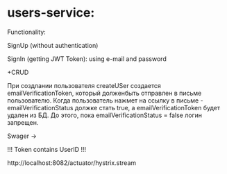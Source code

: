 # users-service:

Functionality:

SignUp (without authentication)

SignIn (getting JWT Token): using e-mail and password

+CRUD

При создлании пользователя  createUSer создается emailVerificationToken, который долженбыть отправлен в письме 
пользователю. Когда пользователь нажмет на ссылку в письме - emailVerificationStatus должке стать true,
а emailVerificationToken будет удален из БД.
До этого, пока emailVerificationStatus = false логин запрещен.

Swager -> 

!!! Token contains UserID !!!


http://localhost:8082/actuator/hystrix.stream